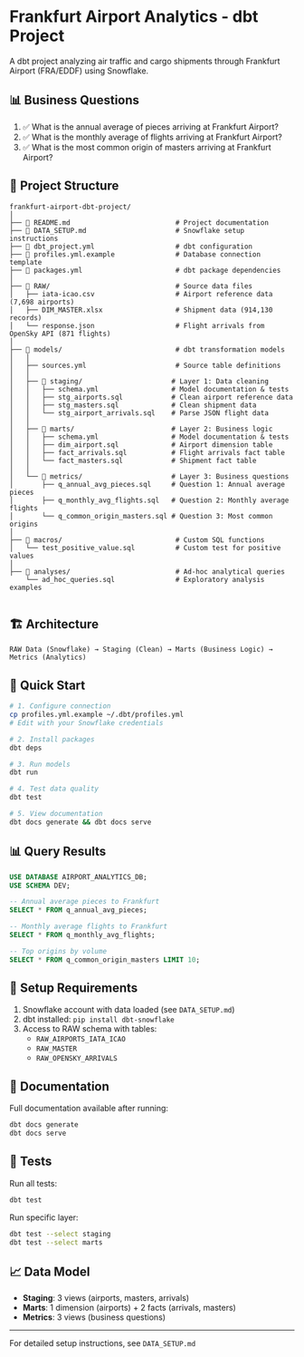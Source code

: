 # Frankfurt Airport Analytics - dbt Project

A dbt project analyzing air traffic and cargo shipments through Frankfurt Airport (FRA/EDDF) using Snowflake.

## 📊 Business Questions

1. ✅ What is the annual average of pieces arriving at Frankfurt Airport?
2. ✅ What is the monthly average of flights arriving at Frankfurt Airport?
3. ✅ What is the most common origin of masters arriving at Frankfurt Airport?

## 📁 Project Structure
```
frankfurt-airport-dbt-project/
│
├── 📄 README.md                          # Project documentation
├── 📄 DATA_SETUP.md                      # Snowflake setup instructions
├── 📄 dbt_project.yml                    # dbt configuration
├── 📄 profiles.yml.example               # Database connection template
├── 📄 packages.yml                       # dbt package dependencies
│
├── 📂 RAW/                               # Source data files
│   ├── iata-icao.csv                    # Airport reference data (7,698 airports)
│   ├── DIM_MASTER.xlsx                  # Shipment data (914,130 records)
│   └── response.json                    # Flight arrivals from OpenSky API (871 flights)
│
├── 📂 models/                            # dbt transformation models
│   │
│   ├── sources.yml                      # Source table definitions
│   │
│   ├── 📂 staging/                      # Layer 1: Data cleaning
│   │   ├── schema.yml                  # Model documentation & tests
│   │   ├── stg_airports.sql            # Clean airport reference data
│   │   ├── stg_masters.sql             # Clean shipment data
│   │   └── stg_airport_arrivals.sql    # Parse JSON flight data
│   │
│   ├── 📂 marts/                        # Layer 2: Business logic
│   │   ├── schema.yml                  # Model documentation & tests
│   │   ├── dim_airport.sql             # Airport dimension table
│   │   ├── fact_arrivals.sql           # Flight arrivals fact table
│   │   └── fact_masters.sql            # Shipment fact table
│   │
│   └── 📂 metrics/                      # Layer 3: Business questions
│       ├── q_annual_avg_pieces.sql     # Question 1: Annual average pieces
│       ├── q_monthly_avg_flights.sql   # Question 2: Monthly average flights
│       └── q_common_origin_masters.sql # Question 3: Most common origins
│
├── 📂 macros/                            # Custom SQL functions
│   └── test_positive_value.sql          # Custom test for positive values
│
├── 📂 analyses/                          # Ad-hoc analytical queries
    └── ad_hoc_queries.sql               # Exploratory analysis examples
        
```

## 🏗️ Architecture

```
RAW Data (Snowflake) → Staging (Clean) → Marts (Business Logic) → Metrics (Analytics)
```

## 🚀 Quick Start

```bash
# 1. Configure connection
cp profiles.yml.example ~/.dbt/profiles.yml
# Edit with your Snowflake credentials

# 2. Install packages
dbt deps

# 3. Run models
dbt run

# 4. Test data quality
dbt test

# 5. View documentation
dbt docs generate && dbt docs serve
```
## 📊 Query Results

```sql
USE DATABASE AIRPORT_ANALYTICS_DB;
USE SCHEMA DEV;

-- Annual average pieces to Frankfurt
SELECT * FROM q_annual_avg_pieces;

-- Monthly average flights to Frankfurt
SELECT * FROM q_monthly_avg_flights;

-- Top origins by volume
SELECT * FROM q_common_origin_masters LIMIT 10;
```

## 🔧 Setup Requirements

1. Snowflake account with data loaded (see `DATA_SETUP.md`)
2. dbt installed: `pip install dbt-snowflake`
3. Access to RAW schema with tables:
   - `RAW_AIRPORTS_IATA_ICAO`
   - `RAW_MASTER`
   - `RAW_OPENSKY_ARRIVALS`

## 📖 Documentation

Full documentation available after running:
```bash
dbt docs generate
dbt docs serve
```

## 🧪 Tests

Run all tests:
```bash
dbt test
```

Run specific layer:
```bash
dbt test --select staging
dbt test --select marts
```

## 📈 Data Model

- **Staging**: 3 views (airports, masters, arrivals)
- **Marts**: 1 dimension (airports) + 2 facts (arrivals, masters)
- **Metrics**: 3 views (business questions)

---

For detailed setup instructions, see `DATA_SETUP.md`
